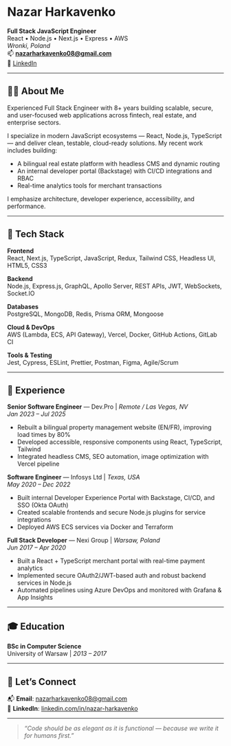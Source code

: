# Nazar Harkavenko

**Full Stack JavaScript Engineer**  
React • Node.js • Next.js • Express • AWS  
_Wronki, Poland_  
📫 **nazarharkavenko08@gmail.com**  
🔗 [LinkedIn](https://linkedin.com/in/nazar-harkavenko)

---

## 👨‍💻 About Me

Experienced Full Stack Engineer with 8+ years building scalable, secure, and user-focused web applications across fintech, real estate, and enterprise sectors.

I specialize in modern JavaScript ecosystems — React, Node.js, TypeScript — and deliver clean, testable, cloud-ready solutions. My recent work includes building:

- A bilingual real estate platform with headless CMS and dynamic routing
- An internal developer portal (Backstage) with CI/CD integrations and RBAC
- Real-time analytics tools for merchant transactions

I emphasize architecture, developer experience, accessibility, and performance.

---

## 🧰 Tech Stack

**Frontend**  
React, Next.js, TypeScript, JavaScript, Redux, Tailwind CSS, Headless UI, HTML5, CSS3

**Backend**  
Node.js, Express.js, GraphQL, Apollo Server, REST APIs, JWT, WebSockets, Socket.IO

**Databases**  
PostgreSQL, MongoDB, Redis, Prisma ORM, Mongoose

**Cloud & DevOps**  
AWS (Lambda, ECS, API Gateway), Vercel, Docker, GitHub Actions, GitLab CI

**Tools & Testing**  
Jest, Cypress, ESLint, Prettier, Postman, Figma, Agile/Scrum

---

## 💼 Experience

**Senior Software Engineer** — Dev.Pro | *Remote / Las Vegas, NV*  
*Jan 2023 – Jul 2025*  
- Rebuilt a bilingual property management website (EN/FR), improving load times by 80%  
- Developed accessible, responsive components using React, TypeScript, Tailwind  
- Integrated headless CMS, SEO automation, image optimization with Vercel pipeline  

**Software Engineer** — Infosys Ltd | *Texas, USA*  
*May 2020 – Dec 2022*  
- Built internal Developer Experience Portal with Backstage, CI/CD, and SSO (Okta OAuth)  
- Created scalable frontends and secure Node.js plugins for service integrations  
- Deployed AWS ECS services via Docker and Terraform  

**Full Stack Developer** — Nexi Group | *Warsaw, Poland*  
*Jun 2017 – Apr 2020*  
- Built a React + TypeScript merchant portal with real-time payment analytics  
- Implemented secure OAuth2/JWT-based auth and robust backend services in Node.js  
- Automated pipelines using Azure DevOps and monitored with Grafana & App Insights  

---

## 🎓 Education

**BSc in Computer Science**  
University of Warsaw | *2013 – 2017*

---

## 🤝 Let’s Connect

📬 **Email**: nazarharkavenko08@gmail.com  
🔗 **LinkedIn**: [linkedin.com/in/nazar-harkavenko](https://linkedin.com/in/nazar-harkavenko)

---

> *“Code should be as elegant as it is functional — because we write it for humans first.”*

